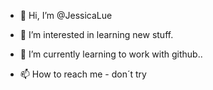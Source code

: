 - 👋 Hi, I’m @JessicaLue
- 👀 I’m interested in learning new stuff.
- 🌱 I’m currently learning to work with github..

- 📫 How to reach me - don´t try

<!---
JessicaLue/JessicaLue is a ✨ special ✨ repository because its `README.md` (this file) appears on your GitHub profile.
You can click the Preview link to take a look at your changes.
--->
